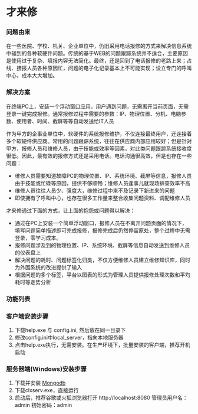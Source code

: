 # 才来修

### 问题由来
在一些医院、学校、机关、企业单位中，仍旧采用电话报修的方式来解决信息系统中碰到的各种软硬件问题。传统的基于WEB的问题跟踪系统并不适合，主要原因是使用过于复杂、填报内容无法简化。最终，还是回到了电话报修的老路上来；占线、接报人员各种原因忙，问题的电子化记录基本上不可能实现；设立专门的呼叫中心，成本大大增加。

### 解决方案
在终端PC上，安装一个浮动窗口应用，用户遇到问题，无需离开当前页面，无需登录一键完成报修。通常报修过程中需要的参数：IP、物理位置、分机、电脑参数、使用者、时间、截屏等等自动发送给IT人员

作为甲方的企事业单位中，软硬件的系统报修维护，不仅连接最终用户，还连接着多个软硬件供应商。常用的问题跟踪系统，往往在供应商内部应用较好；但是针对甲方，报修人员和维修人员，由于技能或效率等因素，对此类问题跟踪系统接收度很低。因此，最有效的报修方式还是采用电话。电话沟通很高效，但是也存在一些问题：

- 维修人员需要知道故障PC的物理位置、IP、系统环境、截屏等信息，报修人员由于技能或忙碌等原因，提供不够顺畅；维修人员逢事儿就现场排查效率不高
- 维修人员往往人员少、强度大，维修过程中来不及记录下新进来的问题
- 即使拥有了呼叫中心，也存在很多工作量来整合收集问题资料、调配维修人员

才来修通过下面的方式，让上面的抱怨或问题得以解决：

- 通过在PC上安装一个简单浮动窗口，报修人员在不离开问题页面的情况下，填写问题简单描述即可完成报修，报修完成后仍然停留原处，整个过程中无需登录，零学习成本。
- 报修问题涉及到的物理位置、IP、系统环境、截屏等信息自动发送到维修人员的仪表盘上
- 解决问题的耗时、问题标签化归类，不仅方便维修人员建立维修知识库，同时为外围系统的改进提供了输入
- 根据问题的多个标签，平台以图表的形式为管理人员提供报修处理次数和平均耗时等走势分析

### 功能列表


### 客户端安装步骤
1. 下载help.exe 与 config.ini, 然后放在同一目录下
2. 修改config.ini中local_server，指向本地服务器
3. 点击help.exe执行，无需安装。在生产环境下，批量安装的客户端，推荐开机启动

### 服务器端(Windows)安装步骤
1. 下载并安装 [Mongodb](https://fastdl.mongodb.org/win32/mongodb-win32-x86_64-2012plus-4.2.6-signed.msi)
2. 下载clxserv.exe，直接运行
3. 启动后，推荐谷歌或火狐浏览器打开 http://localhost:8080  管理员用户名：admin 初始密码：admin



